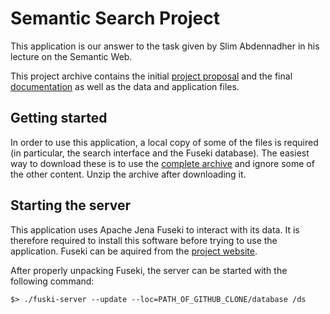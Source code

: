 Semantic Search Project
=======================

This application is our answer to the task given by Slim Abdennadher in his 
lecture on the Semantic Web.

This project archive contains the initial [project proposal](proposal) and the 
final [documentation](documentation) as well as the data and application files.

## Getting started

In order to use this application, a local copy of some of the files is 
required (in particular, the search interface and the Fuseki database). The 
easiest way to download these is to use the 
[complete archive](https://github.com/seaneble/dhbw_semanticweb/archive/master.zip) 
and ignore some of the other content. Unzip the archive after downloading it.

## Starting the server

This application uses Apache Jena Fuseki to interact with its data. It is 
therefore required to install this software before trying to use the 
application. Fuseki can be aquired from the 
[project website](http://jena.apache.org/download/index.cgi).

After properly unpacking Fuseki, the server can be started with the following 
command:

    $> ./fuski-server --update --loc=PATH_OF_GITHUB_CLONE/database /ds


